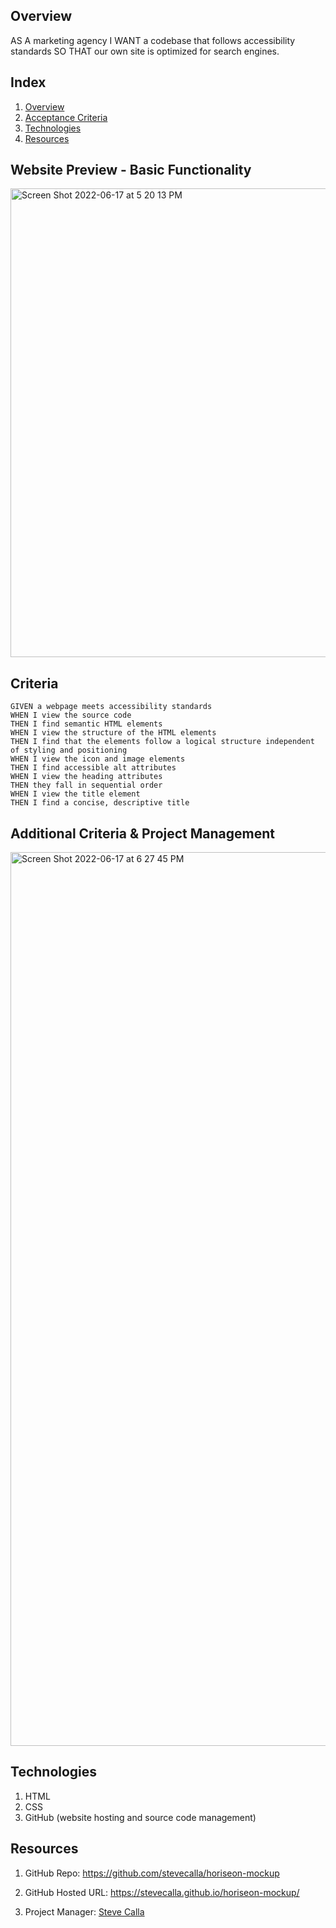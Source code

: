 
## Overview

AS A marketing agency I WANT a codebase that follows accessibility standards SO THAT our own site is optimized for search engines.

## Index

<!-- <details><summary></summary> -->

1. [Overview](#overview)
2. [Acceptance Criteria](#criteria)
4. [Technologies](#technologies)
6. [Resources](#resources)

## Website Preview - Basic Functionality

<img width="750" alt="Screen Shot 2022-06-17 at 5 20 13 PM" src="https://user-images.githubusercontent.com/72281855/174411883-c10ee9cd-9e4b-4068-9ea4-1ab8a9f2ec59.png">

## Criteria

```
GIVEN a webpage meets accessibility standards
WHEN I view the source code
THEN I find semantic HTML elements
WHEN I view the structure of the HTML elements
THEN I find that the elements follow a logical structure independent of styling and positioning
WHEN I view the icon and image elements
THEN I find accessible alt attributes
WHEN I view the heading attributes
THEN they fall in sequential order
WHEN I view the title element
THEN I find a concise, descriptive title
```

## Additional Criteria & Project Management

<img width="1430" alt="Screen Shot 2022-06-17 at 6 27 45 PM" src="https://user-images.githubusercontent.com/72281855/174414967-7dd0774f-bb5d-492a-8c11-a57bf0784e10.png">

## Technologies

1. HTML
2. CSS
3. GitHub (website hosting and source code management)

## Resources

1. GitHub Repo: <https://github.com/stevecalla/horiseon-mockup>

2. GitHub Hosted URL: <https://stevecalla.github.io/horiseon-mockup/>

3. Project Manager: [Steve Calla](https://github.com/stevecalla)
